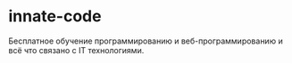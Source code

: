 # innate-code

Бесплатное обучение программированию и веб-программированию и всё что связано с IT технологиями.
